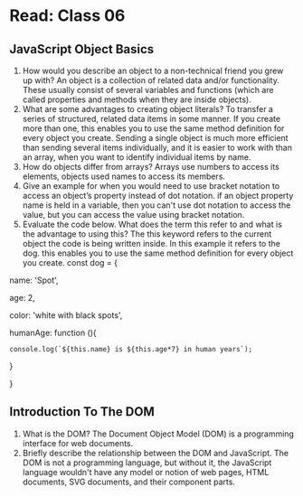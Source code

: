 # Read: Class 06

## JavaScript Object Basics

1. How would you describe an object to a non-technical friend you grew up with? An object is a collection of related data and/or functionality. These usually consist of several variables and functions (which are called properties and methods when they are inside objects).
2. What are some advantages to creating object literals? To transfer a series of structured, related data items in some manner. If you create more than one, this enables you to use the same method definition for every object you create. Sending a single object is much more efficient than sending several items individually, and it is easier to work with than an array, when you want to identify individual items by name.
3. How do objects differ from arrays? Arrays use numbers to access its elements, objects used names to access its members.
4. Give an example for when you would need to use bracket notation to access an object’s property instead of dot notation. if an object property name is held in a variable, then you can't use dot notation to access the value, but you can access the value using bracket notation.
5. Evaluate the code below. What does the term this refer to and what is the advantage to using this? The this keyword refers to the current object the code is being written inside. In this example it refers to the dog. this enables you to use the same method definition for every object you create.
const dog = {

  name: 'Spot',

  age: 2,

  color: 'white with black spots',

  humanAge: function (){

    console.log(`${this.name} is ${this.age*7} in human years`);

  }

}

## Introduction To The DOM

1. What is the DOM? The Document Object Model (DOM) is a programming interface for web documents.
2. Briefly describe the relationship between the DOM and JavaScript. The DOM is not a programming language, but without it, the JavaScript language wouldn't have any model or notion of web pages, HTML documents, SVG documents, and their component parts.
